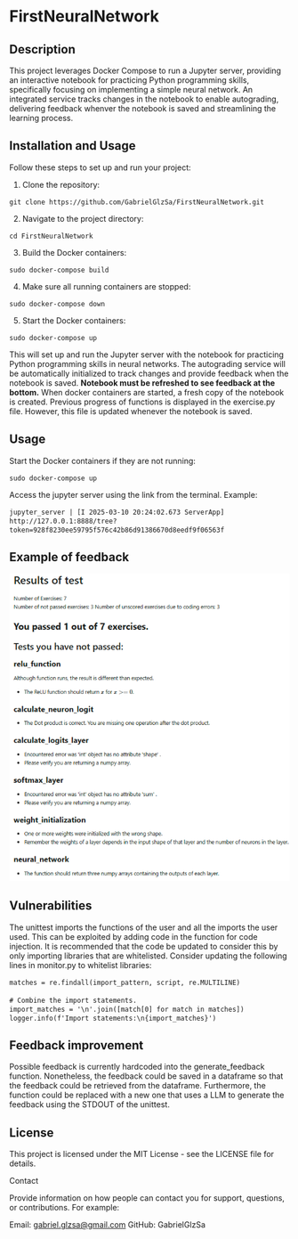 # FirstNeuralNetwork

## Description

This project leverages Docker Compose to run a Jupyter server, providing an interactive notebook for practicing Python programming skills, specifically focusing on implementing a simple neural network. An integrated service tracks changes in the notebook to enable autograding, delivering feedback whenver the notebook is saved and streamlining the learning process.

## Installation and Usage

Follow these steps to set up and run your project:

1. Clone the repository:
```
git clone https://github.com/GabrielGlzSa/FirstNeuralNetwork.git
```
2. Navigate to the project directory:
```
cd FirstNeuralNetwork
```
3. Build the Docker containers:
```
sudo docker-compose build
```
4. Make sure all running containers are stopped:
```
sudo docker-compose down
```
5. Start the Docker containers:
```
sudo docker-compose up
```

This will set up and run the Jupyter server with the notebook for practicing Python programming skills in neural networks. The autograding service will be automatically initialized to track changes and provide feedback when the notebook is saved. **Notebook must be refreshed to see feedback at the bottom.** When docker containers are started, a fresh copy of the notebook is created. Previous progress of functions is displayed in the exercise.py file. However, this file is updated whenever the notebook is saved. 

## Usage

Start the Docker containers if they are not running:
```
sudo docker-compose up
```

Access the jupyter server using the link from the terminal. Example:
```
jupyter_server | [I 2025-03-10 20:24:02.673 ServerApp]     http://127.0.0.1:8888/tree?token=928f8230ee59795f576c42b86d91386670d8eedf9f06563f
```

## Example of feedback

![Example of the feedback provided](./feedback_example.png)

## Vulnerabilities

The unittest imports the functions of the user and all the imports the user used. This can be exploited by adding code in the function for code injection. It is recommended that the code be updated to consider this by only importing libraries that are whitelisted. Consider updating the following lines in monitor.py to whitelist libraries:

```
matches = re.findall(import_pattern, script, re.MULTILINE)

# Combine the import statements.
import_matches = '\n'.join([match[0] for match in matches])
logger.info(f'Import statements:\n{import_matches}')
```


## Feedback improvement

Possible feedback is currently hardcoded into the generate_feedback function. Nonetheless, the feedback could be saved in a dataframe so that the feedback could be retrieved from the dataframe. Furthermore, the function could be replaced with a new one that uses a LLM to generate the feedback using the STDOUT of the unittest.


## License

This project is licensed under the MIT License - see the LICENSE file for details.

Contact

Provide information on how people can contact you for support, questions, or contributions. For example:

Email: gabriel.glzsa@gmail.com
GitHub: GabrielGlzSa

